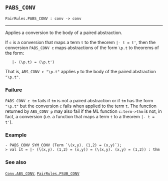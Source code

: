 ## `PABS_CONV`

``` hol4
PairRules.PABS_CONV : conv -> conv
```

------------------------------------------------------------------------

Applies a conversion to the body of a paired abstraction.

If `c` is a conversion that maps a term `t` to the theorem `|- t = t'`,
then the conversion `PABS_CONV c` maps abstractions of the form `\p.t`
to theorems of the form:

``` hol4
   |- (\p.t) = (\p.t')
```

That is, `ABS_CONV c "\p.t"` applies `p` to the body of the paired
abstraction `"\p.t"`.

### Failure

`PABS_CONV c tm` fails if `tm` is not a paired abstraction or if `tm`
has the form `"\p.t"` but the conversion `c` fails when applied to the
term `t`. The function returned by `ABS_CONV p` may also fail if the ML
function `c:term->thm` is not, in fact, a conversion (i.e. a function
that maps a term `t` to a theorem `|- t = t'`).

### Example

``` hol4
- PABS_CONV SYM_CONV (Term `\(x,y). (1,2) = (x,y)`);
> val it = |- (\(x,y). (1,2) = (x,y)) = (\(x,y). (x,y) = (1,2)) : thm
```

### See also

[`Conv.ABS_CONV`](#Conv.ABS_CONV),
[`PairRules.PSUB_CONV`](#PairRules.PSUB_CONV)
